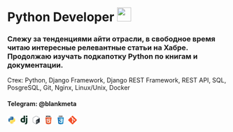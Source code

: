 <h1 align="left">Python Developer
<img src="https://i.gifer.com/origin/3b/3bbf0dc0e49287b8de612b409997137e_w200.gif" height="32" width="32"/></h1>
<h3 align="left">Слежу за тенденциями айти отрасли, в свободное время читаю интересные релевантные статьи на Хабре. <br>Продолжаю изучать подкапотку Python по книгам и документации.</h3>
Стек: Python, Django Framework, Django REST Framework, REST API, SQL, PosgreSQL, Git, Nginx, Linux/Unix, Docker

<h4>Telegram: @blankmeta</h4>

<!--[![codewars](https://www.codewars.com/users/blankmeta/badges/large)](https://www.codewars.com/users/blankmeta)-->

<div>
  <img src="https://github.com/devicons/devicon/blob/master/icons/python/python-original.svg" width="20" height="20"/>&nbsp;
  <img src="https://github.com/devicons/devicon/blob/master/icons/django/django-plain.svg" width="20" height="20"/>&nbsp;
  <img src="https://github.com/devicons/devicon/blob/master/icons/bash/bash-plain.svg" width="20" height="20"/>&nbsp;
  <img src="https://github.com/devicons/devicon/blob/master/icons/html5/html5-original-wordmark.svg" width="20" height="20"/>&nbsp;
  <img src="https://github.com/devicons/devicon/blob/master/icons/css3/css3-original-wordmark.svg" width="20" height="20"/>&nbsp;
  <img src="https://github.com/devicons/devicon/blob/master/icons/git/git-original.svg" width="20" height="20"/>&nbsp;
</div>
